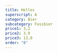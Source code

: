 ```yaml
---
title: Helles
superscript: A
category: Bier
subcategory: Fassbier
price1: 3,2
price2: 3,9
price3: 13,0
order: "8"
---
```

